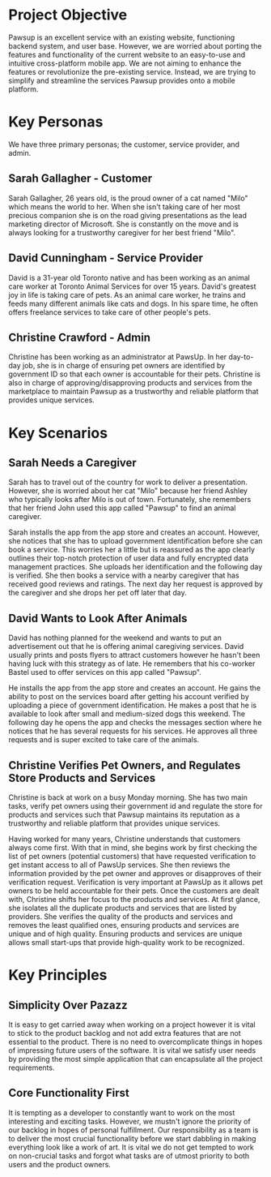 # Project Objective

Pawsup is an excellent service with an existing website, functioning backend system, and user base. However, we are worried about porting the features and functionality of the current website to an easy-to-use and intuitive cross-platform mobile app. We are not aiming to enhance the features or revolutionize the pre-existing service. Instead, we are trying to simplify and streamline the services Pawsup provides onto a mobile platform. 

# Key Personas

We have three primary personas; the customer, service provider, and admin.

## Sarah Gallagher - Customer

Sarah Gallagher, 26 years old, is the proud owner of a cat named "Milo" which means the world to her. When she isn't taking care of her most precious companion she is on the road giving presentations as the lead marketing director of Microsoft. She is constantly on the move and is always looking for a trustworthy caregiver for her best friend "Milo".

## David Cunningham - Service Provider

David is a 31-year old Toronto native and has been working as an animal care worker at Toronto Animal Services for over 15 years. David's greatest joy in life is taking care of pets. As an animal care worker, he trains and feeds many different animals like cats and dogs. In his spare time, he often offers freelance services to take care of other people's pets. 

## Christine Crawford - Admin

Christine has been working as an administrator at PawsUp. In her day-to-day job, she is in charge of ensuring pet owners are identified by government ID so that each owner is accountable for their pets. Christine is also in charge of approving/disapproving products and services from the marketplace to maintain Pawsup as a trustworthy and reliable platform that provides unique services.

# Key Scenarios
## Sarah Needs a Caregiver
Sarah has to travel out of the country for work to deliver a presentation. However, she is worried about her cat "Milo" because her friend Ashley who typically looks after Milo is out of town. Fortunately, she remembers that her friend John used this app called "Pawsup" to find an animal caregiver.

Sarah installs the app from the app store and creates an account. However, she notices that she has to upload government identification before she can book a service. This worries her a little but is reassured as the app clearly outlines their top-notch protection of user data and fully encrypted data management practices. She uploads her identification and the following day is verified. She then books a service with a nearby caregiver that has received good reviews and ratings. The next day her request is approved by the caregiver and she drops her pet off later that day.

## David Wants to Look After Animals
David has nothing planned for the weekend and wants to put an advertisement out that he is offering animal caregiving services. David usually prints and posts flyers to attract customers however he hasn't been having luck with this strategy as of late. He remembers that his co-worker Bastel used to offer services on this app called "Pawsup". 

He installs the app from the app store and creates an account. He gains the ability to post on the services board after getting his account verified by uploading a piece of government identification. He makes a post that he is available to look after small and medium-sized dogs this weekend. The following day he opens the app and checks the messages section where he notices that he has several requests for his services. He approves all three requests and is super excited to take care of the animals.

## Christine Verifies Pet Owners, and Regulates Store Products and Services
Christine is back at work on a busy Monday morning. She has two main tasks, verify pet owners using their government id and regulate the store for products and services such that Pawsup maintains its reputation as a trustworthy and reliable platform that provides unique services.

Having worked for many years, Christine understands that customers always come first. With that in mind, she begins work by first checking the list of pet owners (potential customers) that have requested verification to get instant access to all of PawsUp services. She then reviews the information provided by the pet owner and approves or disapproves of their verification request. Verification is very important at PawsUp as it allows pet owners to be held accountable for their pets. Once the customers are dealt with, Christine shifts her focus to the products and services. At first glance, she isolates all the duplicate products and services that are listed by providers. She verifies the quality of the products and services and removes the least qualified ones, ensuring products and services are unique and of high quality. Ensuring products and services are unique allows small start-ups that provide high-quality work to be recognized.

# Key Principles
## Simplicity Over Pazazz
It is easy to get carried away when working on a project however it is vital to stick to the product backlog and not add extra features that are not essential to the product. There is no need to overcomplicate things in hopes of impressing future users of the software. It is vital we satisfy user needs by providing the most simple application that can encapsulate all the project requirements.

## Core Functionality First
It is tempting as a developer to constantly want to work on the most interesting and exciting tasks. However, we mustn't ignore the priority of our backlog in hopes of personal fulfillment. Our responsibility as a team is to deliver the most crucial functionality before we start dabbling in making everything look like a work of art. It is vital we do not get tempted to work on non-crucial tasks and forgot what tasks are of utmost priority to both users and the product owners.